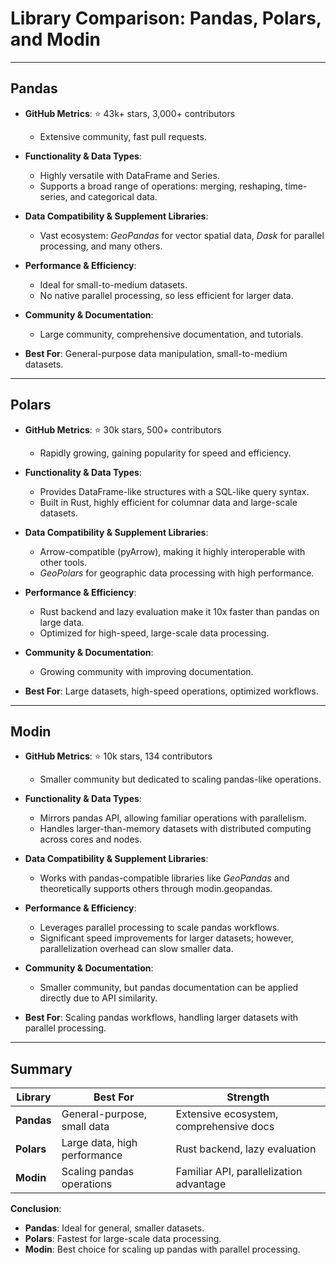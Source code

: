 # Library Comparison: Pandas, Polars, and Modin

---

## **Pandas**

- **GitHub Metrics**: ⭐ 43k+ stars, 3,000+ contributors
  - Extensive community, fast pull requests.
  
- **Functionality & Data Types**:
  - Highly versatile with DataFrame and Series.
  - Supports a broad range of operations: merging, reshaping, time-series, and categorical data.

- **Data Compatibility & Supplement Libraries**:
  - Vast ecosystem: *GeoPandas* for vector spatial data, *Dask* for parallel processing, and many others.

- **Performance & Efficiency**:
  - Ideal for small-to-medium datasets.
  - No native parallel processing, so less efficient for larger data.

- **Community & Documentation**:
  - Large community, comprehensive documentation, and tutorials.
  
- **Best For**: General-purpose data manipulation, small-to-medium datasets.
  
---

## **Polars**

- **GitHub Metrics**: ⭐ 30k stars, 500+ contributors
  - Rapidly growing, gaining popularity for speed and efficiency.

- **Functionality & Data Types**:
  - Provides DataFrame-like structures with a SQL-like query syntax.
  - Built in Rust, highly efficient for columnar data and large-scale datasets.

- **Data Compatibility & Supplement Libraries**:
  - Arrow-compatible (pyArrow), making it highly interoperable with other tools.
  - *GeoPolars* for geographic data processing with high performance.

- **Performance & Efficiency**:
  - Rust backend and lazy evaluation make it 10x faster than pandas on large data.
  - Optimized for high-speed, large-scale data processing.

- **Community & Documentation**:
  - Growing community with improving documentation.
  
- **Best For**: Large datasets, high-speed operations, optimized workflows.

---

## **Modin**

- **GitHub Metrics**: ⭐ 10k stars, 134 contributors
  - Smaller community but dedicated to scaling pandas-like operations.

- **Functionality & Data Types**:
  - Mirrors pandas API, allowing familiar operations with parallelism.
  - Handles larger-than-memory datasets with distributed computing across cores and nodes.

- **Data Compatibility & Supplement Libraries**:
  - Works with pandas-compatible libraries like *GeoPandas* and theoretically supports others through modin.geopandas.

- **Performance & Efficiency**:
  - Leverages parallel processing to scale pandas workflows.
  - Significant speed improvements for larger datasets; however, parallelization overhead can slow smaller data.

- **Community & Documentation**:
  - Smaller community, but pandas documentation can be applied directly due to API similarity.

- **Best For**: Scaling pandas workflows, handling larger datasets with parallel processing.

---

## **Summary**

| Library    | Best For                      | Strength                                 |
|------------|--------------------------------|------------------------------------------|
| **Pandas** | General-purpose, small data    | Extensive ecosystem, comprehensive docs  |
| **Polars** | Large data, high performance   | Rust backend, lazy evaluation            |
| **Modin**  | Scaling pandas operations      | Familiar API, parallelization advantage  |

**Conclusion**:
- **Pandas**: Ideal for general, smaller datasets.
- **Polars**: Fastest for large-scale data processing.
- **Modin**: Best choice for scaling up pandas with parallel processing.
